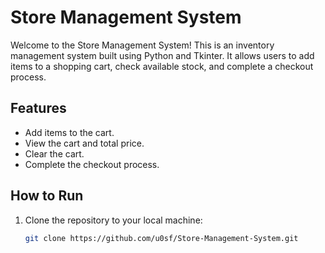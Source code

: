 # Store Management System

Welcome to the Store Management System! This is an inventory management system built using Python and Tkinter. It allows users to add items to a shopping cart, check available stock, and complete a checkout process.

## Features
- Add items to the cart.
- View the cart and total price.
- Clear the cart.
- Complete the checkout process.

## How to Run
1. Clone the repository to your local machine:
   ```bash
   git clone https://github.com/u0sf/Store-Management-System.git
